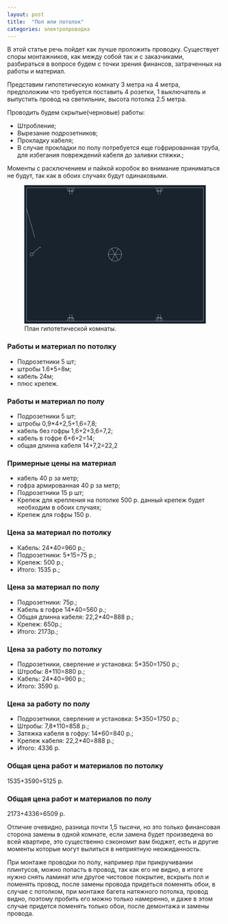 ```yaml
---
layout: post
title:  "Пол или потолок"
categories: электропроводка
---
```

<p>В этой статье речь пойдет как лучше проложить проводку.
Существует споры монтажников, как между собой так и с заказчиками, разбираться в вопросе будем с точки зрения финансов, затраченных на работы и материал.</p>
<p>Представим гипотетическую комнату 3 метра на 4 метра, предположим что требуется поставить 4 розетки, 1 выключатель и выпустить провод на светильник, высота потолка 2.5 метра.</p> 
<p>Проводить будем скрытые(черновые) работы:
<ul>
<li>Штробление;</li> 
<li>Вырезание подрозетников;</li>
<li>Прокладку кабеля;</li>
<li>В случае прокладки по полу потребуется еще гофрированная труба, для избегания повреждений кабеля до заливки стяжки.;</li>
</ul>
</p>
<p>Моменты с расключением и пайкой коробок во внимание приниматься не будут, так как в обоих случаях будут одинаковыми.</p>
<div class="gallery">
<figure>
<img src="../photo/13.png" alt="План комнаты">
<figcaption class="center">План гипотетической комнаты.</figcaption>
</figure>
</div>	
<h3>Работы и материал по потолку</h3>
<ul>
<li>Подрозетники 5 шт;</li>
<li>штробы 1.6*5=8м;</li>
<li>кабель 24м;</li>
<li>плюс крепеж.</li>
</ul>
<h3>Работы и материал по полу</h3>
<ul>	
<li>Подрозетники 5 шт;</li>
<li>штробы 0,9*4+2,5+1,6=7,8;</li>
<li>кабель без гофры 1,6+2+3,6=7,2;</li>
<li>кабель в гофре 6+6+2=14;</li>
<li>общая длинна кабеля 14+7,2=22,2</li>
</ul>	
<h3>Примерные цены на материал</h3>
<ul>
<li>кабель 40 р за метр;</li>
<li>гофра армированная 40 р за метр;</li>
<li>Подрозетники 15 р шт;</li>
<li>Крепеж для крепления на потолке 500 р. данный крепеж будет необходим в обоих случаях;</li>
<li>Крепеж для гофры 150 р.</li>
</ul>
<h3>Цена за материал по потолку</h3>
<ul>
<li>Кабель: 24*40=960 р.;</li>
<li>Подрозетники: 5*15=75 р.;</li>
<li>Крепеж: 500 р.;</li>
<li>Итого: 1535 р.;</li>
</ul>
<h3>Цена за материал по полу</h3>
<ul>
						<li>Подрозетники: 75р.;</li>
						<li>Кабель в гофре 14*40=560 р.;</li>
						<li>Общая длинна кабеля: 22,2*40=888 р.;</li>
						<li>Крепеж: 650р.;</li>
						<li>Итого: 2173р.;</li>
					</ul>
<h3>Цена за работу по потолку</h3>
<ul>
						<li>Подрозетники, сверление и установка: 5*350=1750 р.;</li>
						<li>Штробы: 8*110=880 р.;</li>
						<li>Кабель: 24*40=960 р.;</li>
						<li>Итого: 3590 р.</li>
					</ul>
<h3>Цена за работу по полу</h3>
<ul>
						<li>Подрозетники, сверление и установка: 5*350=1750 р.;</li>
						<li>Штробы: 7,8*110=858 р.;</li>
						<li>Затяжка кабеля в гофру: 14*60=840 р.;</li>
						<li>Крепеж кабеля: 22,2*40=888 р.;</li>
						<li>Итого:  4336 р.</li>
					</ul>
<h3>Общая цена работ и материалов по потолку</h3>
<p>1535+3590=5125 р.</p>
<h3>Общая цена работ и материалов по полу</h3>
<p>2173+4336=6509 р.</p>
<p>Отличие очевидно, разница почти 1,5 тысячи, но это только финансовая сторона замены в одной комнате, если замена будет произведена во всей квартире, это существенно сэкономит вам бюджет, есть и другие моменты которые могут вылиться в неприятную неожиданность.</p>
<p>При монтаже проводки по полу, например при прикручивании плинтусов, можно попасть в провод, так как его не видно, в итоге нужно снять ламинат или другое чистовое покрытие, вскрыть пол и поменять провод, после замены провода придеться поменять обои, в случае с потолком, при монтаже багета натяжного потолка, провод видно, поэтому пробить его можно только намеренно, и даже в этом случае придется поменять только обои, после демонтажа и замены провода.</p> 